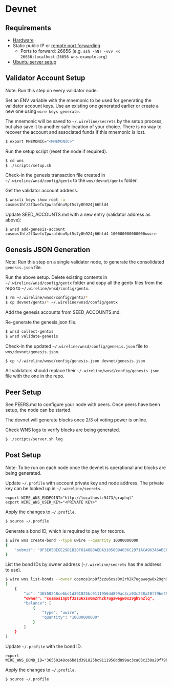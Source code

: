 # Devnet

## Requirements

* [Hardware](https://github.com/dxos/xbox/blob/master/docs/hardware.md)
* Static public IP or [remote port forwarding](https://www.ssh.com/ssh/tunneling/example#remote-forwarding)
  * Ports to forward: 26656 (e.g. `ssh -nNT -vvv -R 26656:localhost:26656 wns.example.org`)
* [Ubuntu server setup](./SERVER.md)

## Validator Account Setup

Note: Run this step on every validator node.

Set an ENV variable with the mnemonic to be used for generating the validator account keys. Use an existing one generated earlier or create a new one using `wire keys generate`.

The mnemonic will be saved to `~/.wireline/secrets` by the setup process, but also save it to another safe location of your choice. There is no way to recover the account and associated funds if this mnemonic is lost.

```bash
$ export MNEMONIC="<MNEMONIC>"
```

Run the setup script (reset the node if required).

```bash
$ cd wns
$ ./scripts/setup.sh
```

Check-in the genesis transaction file created in `~/.wireline/wnsd/config/gentx` to the `wns/devnet/gentx` folder.

Get the validator account address.

```bash
$ wnscli keys show root -a
cosmos1hfz2f3wefu7pwrafdnu9pt5s7y0h924j66hld4
```

Update SEED_ACCOUNTS.md with a new entry (validator address as above):

```text
$ wnsd add-genesis-account cosmos1hfz2f3wefu7pwrafdnu9pt5s7y0h924j66hld4 100000000000000uwire
```


## Genesis JSON Generation

Note: Run this step on a single validator node, to generate the consolidated `genesis.json` file.

Run the above setup. Delete existing contents in `~/.wireline/wnsd/config/gentx` folder and copy all the gentx files from the repo to `~/.wireline/wnsd/config/gentx`.

```bash
$ rm ~/.wireline/wnsd/config/gentx/*
$ cp devnet/gentx/* ~/.wireline/wnsd/config/gentx
```

Add the genesis accounts from SEED_ACCOUNTS.md.

Re-generate the genesis.json file.

```bash
$ wnsd collect-gentxs
$ wnsd validate-genesis
```

Check-in the updated `~/.wireline/wnsd/config/genesis.json` file to `wns/devnet/genesis.json`.

```bash
$ cp ~/.wireline/wnsd/config/genesis.json devnet/genesis.json
```

All validators should replace their `~/.wireline/wnsd/config/genesis.json` file with the one in the repo.


## Peer Setup

See PEERS.md to configure your node with peers. Once peers have been setup, the node can be started.

The devnet will generate blocks once 2/3 of voting power is online.

Check WNS logs to verify blocks are being generated.

```bash
$ ./scripts/server.sh log
```

## Post Setup

Note: To be run on each node once the devnet is operational and blocks are being generated.

Update `~/.profile` with account private key and node address. The private key can be looked up in `~/.wireline/secrets`.

```
export WIRE_WNS_ENDPOINT="http://localhost:9473/graphql"
export WIRE_WNS_USER_KEY="<PRIVATE KEY>"
```

Apply the changes to `~/.profile`.

```bash
$ source ~/.profile
```

Generate a bond ID, which is required to pay for records.

```bash
$ wire wns create-bond --type uwire --quantity 10000000000
{
    "submit": "9F3E05DECE29D1B20F8148B8AEDA31058094036C2971ACA963A6ABE83A59587E"
}
```

List the bond IDs by owner address (`~/.wireline/secrets` has the address to use).

```bash
$ wire wns list-bonds --owner cosmos1np8f3zzu6xss0m2rh2k7ugawegw0x29gh9n2lq
[
    {
        "id": "36550248ce6bd1d391825bc9111956dd899ac3ca03c238a20f79be49c8a9f806",
        "owner": "cosmos1np8f3zzu6xss0m2rh2k7ugawegw0x29gh9n2lq",
        "balance": [
            {
                "type": "uwire",
                "quantity": "10000000000"
            }
        ]
    }
]
```

Update `~/.profile` with the bond ID.

```
export WIRE_WNS_BOND_ID="36550248ce6bd1d391825bc9111956dd899ac3ca03c238a20f79be49c8a9f806"
```

Apply the changes to `~/.profile`.

```bash
$ source ~/.profile
```
